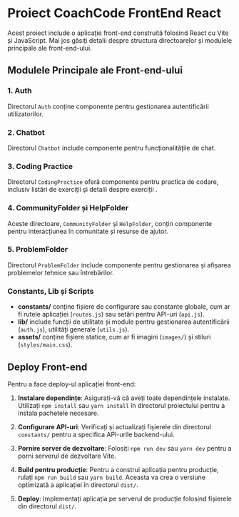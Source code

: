 # Proiect CoachCode FrontEnd React

Acest proiect include o aplicație front-end construită folosind React cu Vite și JavaScript. Mai jos găsiți detalii despre structura directoarelor și modulele principale ale front-end-ului.

 
## Modulele Principale ale Front-end-ului

### 1. Auth

Directorul `Auth` conține componente pentru gestionarea autentificării utilizatorilor.

### 2. Chatbot

Directorul `Chatbot` include componente pentru funcționalitățile de chat.

### 3. Coding Practice

Directorul `CodingPractice` oferă componente pentru practica de codare, inclusiv listări de exerciții   și detalii despre exerciții .

### 4. CommunityFolder și HelpFolder

Aceste directoare, `CommunityFolder` și `HelpFolder`, conțin componente pentru interacțiunea în comunitate și resurse de ajutor. 

### 5. ProblemFolder

Directorul `ProblemFolder` include componente pentru gestionarea și afișarea problemelor tehnice sau întrebărilor. 

### Constants, Lib și Scripts

- **constants/** conține fișiere de configurare sau constante globale, cum ar fi rutele aplicației (`routes.js`) sau setări pentru API-uri (`api.js`).
- **lib/** include funcții de utilitate și module pentru gestionarea autentificării (`auth.js`), utilități generale (`utils.js`).
- **assets/** conține fișiere statice, cum ar fi imagini (`images/`) și stiluri (`styles/main.css`).

## Deploy Front-end

Pentru a face deploy-ul aplicației front-end:

1. **Instalare dependințe**: Asigurați-vă că aveți toate dependințele instalate. Utilizați `npm install` sau `yarn install` în directorul proiectului pentru a instala pachetele necesare.

2. **Configurare API-uri**: Verificați și actualizați fișierele din directorul `constants/` pentru a specifica API-urile backend-ului.

3. **Pornire server de dezvoltare**: Folosiți `npm run dev` sau `yarn dev` pentru a porni serverul de dezvoltare Vite.

4. **Build pentru producție**: Pentru a construi aplicația pentru producție, rulați `npm run build` sau `yarn build`. Aceasta va crea o versiune optimizată a aplicației în directorul `dist/`.

5. **Deploy**: Implementați aplicația pe serverul de producție folosind fișierele din directorul `dist/`.

 
